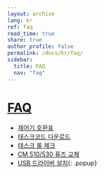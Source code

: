 ```yaml
---
layout: archive
lang: kr
ref: faq
read_time: true
share: true
author_profile: false
permalink: /docs/kr/faq/
sidebar:
  title: FAQ
  nav: "faq"
---
```


# [FAQ](#faq)
- [제어기 호환표](/docs/kr/parts/controller/controller_compatibility/)
- [태스크코드 다운로드](/docs/kr/software/rplus1/task/getting_started/#프로그램-다운로드)
- [태스크 룰 체크](/docs/kr/software/rplus1/task/task_misc/#룰-체크)
- [CM 510/530 퓨즈 교체](/docs/kr/faq/cm_510_530_fuse/)
- [USB 드라이버 설치]{: .popup}

[USB 드라이버 설치]: /docs/kr/faq/usb_driver_install/
